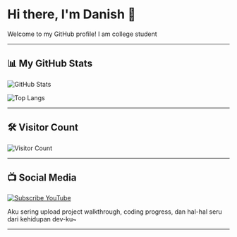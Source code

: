 # Hi there, I'm Danish 👋

Welcome to my GitHub profile!
I am college student

---

## 📊 My GitHub Stats

![GitHub Stats](https://github-readme-stats.vercel.app/api?username=imnotdanish05&show_icons=true&hide_title=true&include_all_commits=true&hide=prs,issues,contribs&theme=tokyonight&border_radius=12)

![Top Langs](https://github-readme-stats.vercel.app/api/top-langs/?username=imnotdanish05&layout=compact&theme=tokyonight&border_radius=12&langs_count=6)

---

## 🛠️ Visitor Count

![Visitor Count](https://profile-counter.glitch.me/imnotdanish05/count.svg)

---

## 📺 Social Media

[![Subscribe YouTube](https://img.shields.io/badge/YouTube-ImNotDanish05-red?style=for-the-badge&logo=youtube&logoColor=white)](https://www.youtube.com/@ImNotDanish05)

Aku sering upload project walkthrough, coding progress, dan hal-hal seru dari kehidupan dev-ku~

---
